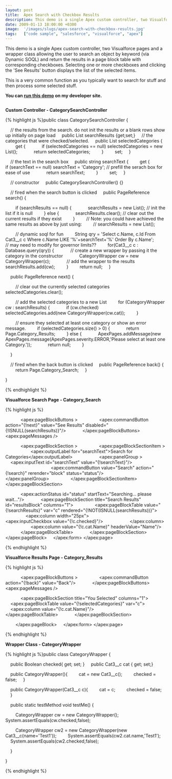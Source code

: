 ```yaml
---
layout: post
title:  Apex Search with Checkbox Results
description: This demo is a single Apex custom controller, two Visualforce pages and a wrapper class allowing the user to search an object by keyword (via Dynamic SOQL) and return the results in a page block table with corresponding checkboxes. Selecting one or more checkboxes and clicking the See Results button displays the list of the selected items. This is a very common function as you typically want to search for stuff and then process some selected stuff. You can run this demo  on my developer site. Cu
date: 2009-01-13 18:00:00 +0300
image:  '/images/slugs/apex-search-with-checkbox-results.jpg'
tags:   ["code sample", "salesforce", "visualforce", "apex"]
---
```

<p>This demo is a single Apex custom controller, two Visualforce pages and a wrapper class allowing the user to search an object by keyword (via Dynamic SOQL) and return the results in a page block table with corresponding checkboxes. Selecting one or more checkboxes and clicking the 'See Results' button displays the list of the selected items.</p>
<p>This is a very common function as you typically want to search for stuff and then process some selected stuff.</p>
<p><strong>You can <a href="http://jeffdouglas-developer-edition.na5.force.com/examples/category_search" target="_blank">run this demo</a> on my developer site.</strong></p>
<p><img src="http://res.cloudinary.com/blog-jeffdouglas-com/image/upload/h_201,w_300/v1400399680/cat-screenshot_aoxwkj.png" alt="" ></p>
<p><strong>Custom Controller - CategorySearchController<br>
</strong></p>
{% highlight js %}public class CategorySearchController {

    // the results from the search. do not init the results or a blank rows show up initially on page load
    public List<categoryWrapper> searchResults {get;set;}
    // the categories that were checked/selected.
    public List<categoryWrapper> selectedCategories {
        get {
            if (selectedCategories == null) selectedCategories = new List<categoryWrapper>();
            return selectedCategories;
        }
        set;
    }      

    // the text in the search box
    public string searchText {
        get {
            if (searchText == null) searchText = 'Category'; // prefill the serach box for ease of use
            return searchText;
        }
        set;
    } 

    // constructor
    public CategorySearchController() {}

    // fired when the search button is clicked
    public PageReference search() {

        if (searchResults == null) {
            searchResults = new List<categoryWrapper>(); // init the list if it is null
        } else {
            searchResults.clear(); // clear out the current results if they exist
        }
        // Note: you could have achieved the same results as above by just using:
        // searchResults = new List<categoryWrapper>();

        // dynamic soql for fun
        String qry = 'Select c.Name, c.Id From Cat3__c c Where c.Name LIKE '%'+searchText+'%' Order By c.Name';
        // may need to modify for governor limits??
        for(Cat3__c c : Database.query(qry)) {
            // create a new wrapper by passing it the category in the constructor
            CategoryWrapper cw = new CategoryWrapper(c);
            // add the wrapper to the results
            searchResults.add(cw);
        }
        return null;
    }   

    public PageReference next() {

        // clear out the currently selected categories
        selectedCategories.clear();

        // add the selected categories to a new List
        for (CategoryWrapper cw : searchResults) {
            if (cw.checked)
                selectedCategories.add(new CategoryWrapper(cw.cat));
        }

        // ensure they selected at least one category or show an error message.
        if (selectedCategories.size() > 0) {
            return Page.Category_Results;
        } else {
            ApexPages.addMessage(new ApexPages.message(ApexPages.severity.ERROR,'Please select at least one Category.'));
            return null;
        }       

    }       

    // fired when the back button is clicked
    public PageReference back() {
        return Page.Category_Search;
    }       

}

{% endhighlight %}
<p><strong>Visualforce Search Page - Category_Search</strong></p>
{% highlight js %}<apex:page controller="CategorySearchController">
    <apex:form >
        <apex:pageBlock mode="edit" id="block">

            <apex:pageBlockButtons >
                <apex:commandButton action="{!next}" value="See Results" disabled="{!ISNULL(searchResults)}"/>
            </apex:pageBlockButtons>
            <apex:pageMessages />

            <apex:pageBlockSection >
                <apex:pageBlockSectionItem >
                    <apex:outputLabel for="searchText">Search for Categories</apex:outputLabel>
                    <apex:panelGroup >
                    <apex:inputText id="searchText" value="{!searchText}"/>
                    <!-- We could have rerendered just the resultsBlock below but we want the  -->
                    <!-- 'See Results' button to update also so that it is clickable. -->
                    <apex:commandButton value="Search" action="{!search}" rerender="block" status="status"/>
                    </apex:panelGroup>
                </apex:pageBlockSectionItem>
            </apex:pageBlockSection>

            <apex:actionStatus id="status" startText="Searching... please wait..."/>
            <apex:pageBlockSection title="Search Results" id="resultsBlock" columns="1">
                <apex:pageBlockTable value="{!searchResults}" var="c" rendered="{!NOT(ISNULL(searchResults))}">
                    <apex:column width="25px">
                        <apex:inputCheckbox value="{!c.checked}"/>
                    </apex:column>
                    <apex:column value="{!c.cat.Name}" headerValue="Name"/>
                </apex:pageBlockTable>
            </apex:pageBlockSection>
        </apex:pageBlock>
    </apex:form>
</apex:page>

{% endhighlight %}
<p><strong>Visualforce Results Page - Category_Results</strong></p>
{% highlight js %}<apex:page controller="CategorySearchController">
    <apex:form >
        <apex:pageBlock >

            <apex:pageBlockButtons >
                <apex:commandButton action="{!back}" value="Back"/>
            </apex:pageBlockButtons>
            <apex:pageMessages />

            <apex:pageBlockSection title="You Selected" columns="1">
                <apex:pageBlockTable value="{!selectedCategories}" var="c">
                    <apex:column value="{!c.cat.Name}"/>
                </apex:pageBlockTable>
            </apex:pageBlockSection>           

        </apex:pageBlock>
    </apex:form>
</apex:page>

{% endhighlight %}
<p><strong>Wrapper Class - CategoryWrapper</strong></p>
{% highlight js %}public class CategoryWrapper {

    public Boolean checked{ get; set; }
    public Cat3__c cat { get; set;}

    public CategoryWrapper(){
        cat = new Cat3__c();
        checked = false;
    }

    public CategoryWrapper(Cat3__c c){
        cat = c;
        checked = false;
    }

    public static testMethod void testMe() {

        CategoryWrapper cw = new CategoryWrapper();
        System.assertEquals(cw.checked,false);      

        CategoryWrapper cw2 = new CategoryWrapper(new Cat3__c(name='Test1'));
        System.assertEquals(cw2.cat.name,'Test1');
        System.assertEquals(cw2.checked,false);       

    }

}

{% endhighlight %}

